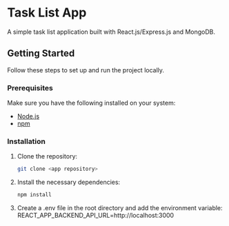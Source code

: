 # Task List App

A simple task list application built with React.js/Express.js and MongoDB.

## Getting Started

Follow these steps to set up and run the project locally.

### Prerequisites

Make sure you have the following installed on your system:

- [Node.js](https://nodejs.org/)
- [npm](https://www.npmjs.com/)

### Installation

1. Clone the repository:

   ```bash
   git clone <app repository>

2. Install the necessary dependencies:
    ```bash
    npm install

3. Create a .env file in the root directory and add the environment variable:
   REACT_APP_BACKEND_API_URL=http://localhost:3000
